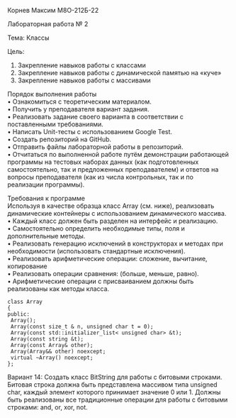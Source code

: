 Корнев Максим М8О-212Б-22

Лабораторная работа № 2

Тема: Классы

Цель:    
  1. Закрепление навыков работы с классами
  2. Закрепление навыков работы с динамической памятью на «куче»
  3. Закрепление навыков работы с массивами

Порядок выполнения работы    
  • Ознакомиться с теоретическим материалом.  
  • Получить у преподавателя вариант задания.  
  • Реализовать задание своего варианта в соответствии с поставленными требованиями.  
  • Написать Unit-тесты с использованием Google Test.  
  • Создать репозиторий на GitHub.  
  • Отправить файлы лабораторной работы в репозиторий.  
  • Отчитаться по выполненной работе путём демонстрации работающей программы на тестовых наборах данных (как подготовленных самостоятельно, так и предложенных преподавателем) и ответов на вопросы преподавателя (как из числа контрольных, так и по реализации программы).  
  
  Требования к программе   
  Используя в качестве образца класс Array (см. ниже), реализовать динамические контейнеры с использованием динамического массива.      
  • Каждый класс должен быть разделен на интерфейс и реализацию.  
  • Самостоятельно определить необходимые типы, поля и дополнительные методы.  
  • Реализовать генерацию исключений в конструкторах и методах при необходимости (использовать стандартные исключения).    
  • Реализовать арифметические операции: сложение, вычитание, копирование  
  • Реализовать операции сравнения: (больше, меньше, равно).  
  • Арифметические операции с присваиванием должны быть реализованы как методы класса.  


```
class Array 
{
public:
 Array();
 Array(const size_t & n, unsigned char t = 0);
 Array(const std::initializer_list< unsigned char> &t);
 Array(const string &t);
 Array(const Array& other);
 Array(Array&& other) noexcept;
 virtual ~Array() noexcept;
};
```
Вариант 14: Создать класс BitString для работы с битовыми строками. Битовая строка должна быть представлена массивом типа unsigned char, каждый элемент которого принимает значение 0 или 1. Должны быть реализованы
все традиционные операции для работы с битовыми строками: and, or, xor, not.
